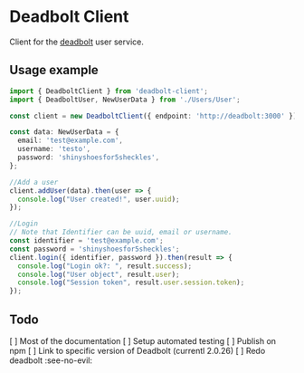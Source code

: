 # Deadbolt Client

Client for the [deadbolt](https://github.com/devcafe-latte/deadbolt/) user service.

## Usage example

```ts
import { DeadboltClient } from 'deadbolt-client';
import { DeadboltUser, NewUserData } from './Users/User';

const client = new DeadboltClient({ endpoint: 'http://deadbolt:3000' });

const data: NewUserData = {
  email: 'test@example.com',
  username: 'testo',
  password: 'shinyshoesfor5sheckles',
};

//Add a user
client.addUser(data).then(user => {
  console.log("User created!", user.uuid);
});

//Login
// Note that Identifier can be uuid, email or username.
const identifier = 'test@example.com';
const password = 'shinyshoesfor5sheckles';
client.login({ identifier, password }).then(result => {
  console.log("Login ok?: ", result.success);
  console.log("User object", result.user);
  console.log("Session token", result.user.session.token);
});
```

## Todo

[ ] Most of the documentation
[ ] Setup automated testing
[ ] Publish on npm
[ ] Link to specific version of Deadbolt (currentl 2.0.26)
[ ] Redo deadbolt :see-no-evil: